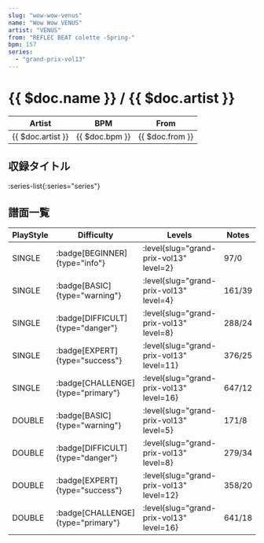 ```yaml
---
slug: "wow-wow-venus"
name: "Wow Wow VENUS"
artist: "VENUS"
from: "REFLEC BEAT colette -Spring-"
bpm: 157
series:
  - "grand-prix-vol13"
---
```


# {{ $doc.name }} / {{ $doc.artist }}

|Artist|BPM|From|
|------|---|----|
|{{ $doc.artist }}|{{ $doc.bpm }}|{{ $doc.from }}|

## 収録タイトル

:series-list{:series="series"}

## 譜面一覧

|PlayStyle|Difficulty|Levels|Notes|Movie|
|---------|----------|------|-----|-----|
|SINGLE| :badge[BEGINNER]{type="info"}|<div class="field is-grouped is-grouped-multiline"> :level{slug="grand-prix-vol13" level=2}</div>|97/0||
|SINGLE| :badge[BASIC]{type="warning"}|<div class="field is-grouped is-grouped-multiline"> :level{slug="grand-prix-vol13" level=4}</div>|161/39||
|SINGLE| :badge[DIFFICULT]{type="danger"}|<div class="field is-grouped is-grouped-multiline"> :level{slug="grand-prix-vol13" level=8}</div>|288/24||
|SINGLE| :badge[EXPERT]{type="success"}|<div class="field is-grouped is-grouped-multiline"> :level{slug="grand-prix-vol13" level=11}</div>|376/25||
|SINGLE| :badge[CHALLENGE]{type="primary"}|<div class="field is-grouped is-grouped-multiline"> :level{slug="grand-prix-vol13" level=16}</div>|647/12||
|DOUBLE| :badge[BASIC]{type="warning"}|<div class="field is-grouped is-grouped-multiline"> :level{slug="grand-prix-vol13" level=5}</div>|171/8||
|DOUBLE| :badge[DIFFICULT]{type="danger"}|<div class="field is-grouped is-grouped-multiline"> :level{slug="grand-prix-vol13" level=8}</div>|279/34||
|DOUBLE| :badge[EXPERT]{type="success"}|<div class="field is-grouped is-grouped-multiline"> :level{slug="grand-prix-vol13" level=12}</div>|358/20||
|DOUBLE| :badge[CHALLENGE]{type="primary"}|<div class="field is-grouped is-grouped-multiline"> :level{slug="grand-prix-vol13" level=16}</div>|641/18||
